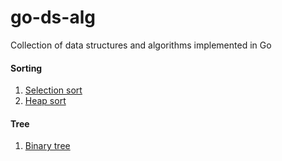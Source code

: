 # go-ds-alg
Collection of data structures and algorithms implemented in Go

#### Sorting
1. [Selection sort](sorting/selection.go)
1. [Heap sort](sorting/heap.go)
#### Tree
1. [Binary tree](tree/binary_tree.go)
